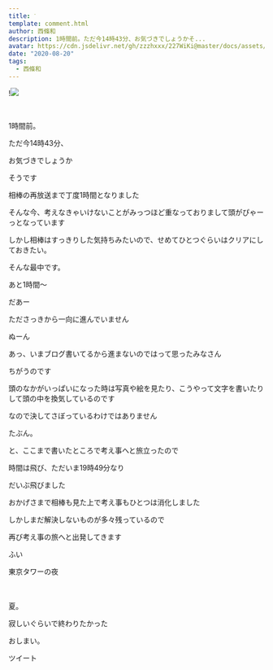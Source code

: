 ```yaml
---
title: ᐝ
template: comment.html
author: 西條和
description: 1時間前。ただ今14時43分、お気づきでしょうかそ...
avatar: https://cdn.jsdelivr.net/gh/zzzhxxx/227WiKi@master/docs/assets/photo/avatar/nagomi.jpg
date: "2020-08-20"
tags:
  - 西條和
---
```


!![](https://cdn.jsdelivr.net/gh/227WiKi/227WiKi-image@master/blog-image/nagomi-2020-08-20_1.jpg)



  ﻿
















1時間前。






















ただ今14時43分、


















お気づきでしょうか















そうです









相棒の再放送まで丁度1時間となりました


















そんな今、考えなきゃいけないことがみっつほど重なっておりまして頭がぴゃーっとなっています






しかし相棒はすっきりした気持ちみたいので、せめてひとつぐらいはクリアにしておきたい。













そんな最中です。













あと1時間〜








だあー














たださっきから一向に進んでいません















ぬーん





















あっ、いまブログ書いてるから進まないのではって思ったみなさん





ちがうのです

















頭のなかがいっぱいになった時は写真や絵を見たり、こうやって文字を書いたりして頭の中を換気しているのです















なので決してさぼっているわけではありません









たぶん。



























と、ここまで書いたところで考え事へと旅立ったので






時間は飛び、ただいま19時49分なり


















だいぶ飛びました












おかげさまで相棒も見た上で考え事もひとつは消化しました


















しかしまだ解決しないものが多々残っているので

再び考え事の旅へと出発してきます






















ふい









東京タワーの夜








　



夏。



















寂しいぐらいで終わりたかった





































おしまい。


ツイート




